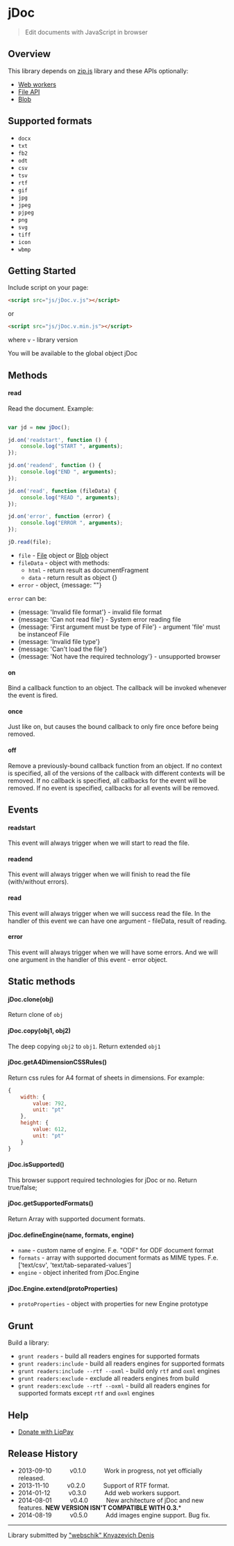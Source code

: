 jDoc
===

> Edit documents with JavaScript in browser

## Overview
This library depends on [zip.js](http://gildas-lormeau.github.io/zip.js/) library and these APIs optionally:
* [Web workers](https://developer.mozilla.org/en-US/docs/Web/Guide/Performance/Using_web_workers)
* [File API](https://developer.mozilla.org/en-US/docs/Trash/File_APIs)
* [Blob](https://developer.mozilla.org/en-US/docs/Web/API/Blob)

## Supported formats
* `docx`
* `txt`
* `fb2`
* `odt`
* `csv`
* `tsv`
* `rtf`
* `gif`
* `jpg`
* `jpeg`
* `pjpeg`
* `png`
* `svg`
* `tiff`
* `icon`
* `wbmp`

## Getting Started
Include script on your page:

```html
<script src="js/jDoc.v.js"></script>
```
or
```html
<script src="js/jDoc.v.min.js"></script>
```
where `v` - library version

You will be available to the global object jDoc

## Methods

#### read
Read the document.
Example:

```js

var jd = new jDoc();

jd.on('readstart', function () {
    console.log("START ", arguments);
});

jd.on('readend', function () {
    console.log("END ", arguments);
});

jd.on('read', function (fileData) {
    console.log("READ ", arguments);
});

jd.on('error', function (error) {
    console.log("ERROR ", arguments);
});

jD.read(file);

```

* `file` - [File](https://developer.mozilla.org/en-US/docs/Web/API/File) object or [Blob](https://developer.mozilla.org/en-US/docs/Web/API/Blob) object
* `fileData` - object with methods:
  * `html` - return result as documentFragment
  * `data` - return result as object {}
* `error` - object, {message: ""}

`error` can be:
 * {message: 'Invalid file format'} - invalid file format
 * {message: 'Can not read file'} - System error reading file
 * {message: 'First argument must be type of File'} - argument 'file' must be instanceof File
 * {message: 'Invalid file type'}
 * {message: 'Can't load the file'}
 * {message: 'Not have the required technology'} - unsupported browser

#### on
Bind a callback function to an object. The callback will be invoked whenever the event is fired.
#### once
Just like on, but causes the bound callback to only fire once before being removed.
#### off
Remove a previously-bound callback function from an object. If no context is specified, all of the versions of the callback with different contexts will be removed. If no callback is specified, all callbacks for the event will be removed. If no event is specified, callbacks for all events will be removed.

## Events

#### readstart
This event will always trigger when we will start to read the file.
#### readend
This event will always trigger when we will finish to read the file (with/without errors).
#### read
This event will always trigger when we will success read the file.
In the handler of this event we can have one argument - fileData, result of reading.
#### error
This event will always trigger when we will have some errors.
And we will one argument in the handler of this event - error object.

## Static methods

#### jDoc.clone(obj)
Return clone of `obj`
#### jDoc.copy(obj1, obj2)
The deep copying `obj2` to `obj1`. Return extended `obj1`
#### jDoc.getA4DimensionCSSRules()
Return css rules for A4 format of sheets in dimensions.
For example:
```js
{
    width: {
        value: 792,
        unit: "pt"
    },
    height: {
        value: 612,
        unit: "pt"
    }
}
```
#### jDoc.isSupported()
This browser support required technologies for jDoc or no.
Return true/false;
#### jDoc.getSupportedFormats()
Return Array with supported document formats.
#### jDoc.defineEngine(name, formats, engine)
* `name` - custom name of engine. F.e. "ODF" for ODF document format
* `formats` - array with supported document formats as MIME types. F.e. ['text/csv', 'text/tab-separated-values']
* `engine` - object inherited from jDoc.Engine

#### jDoc.Engine.extend(protoProperties)
* `protoProperties` - object with properties for new Engine prototype

## Grunt
Build a library:
* `grunt readers` - build all readers engines for supported formats
* `grunt readers:include` - build all readers engines for supported formats
* `grunt readers:include --rtf --oxml` - build only `rtf` and `oxml` engines
* `grunt readers:exclude` - exclude all readers engines from build
* `grunt readers:exclude --rtf --oxml` - build all readers engines for supported formats except `rtf` and `oxml` engines

## Help
* [Donate with LiqPay](https://www.liqpay.com/?do=clickNbuy&button=i62510136148)

## Release History

 * 2013-09-10   v0.1.0   Work in progress, not yet officially released.
 * 2013-11-10   v0.2.0   Support of RTF format.
 * 2014-01-12   v0.3.0   Add web workers support.
 * 2014-08-01   v0.4.0   New architecture of jDoc and new features. **NEW VERSION ISN'T COMPATIBLE WITH 0.3.***
 * 2014-08-19   v0.5.0   Add images engine support. Bug fix.
---

Library submitted by ["webschik" Knyazevich Denis](https://github.com/webschik)
